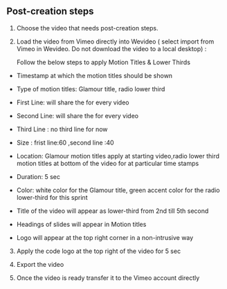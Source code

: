 ## Post-creation steps 

1.  Choose the video that needs post-creation steps.
    
2.  Load the video from Vimeo directly into Wevideo ( select import from Vimeo in Wevideo. Do not download the video to a local desktop)  :

    Follow the  below steps to apply Motion Titles & Lower Thirds
-   Timestamp at which the motion titles should be shown
    
-   Type of motion titles: Glamour title, radio lower third
    
-   First Line: will share the for every video
    
-   Second Line: will share the for every video
    
-   Third Line : no third line for now
    
-   Size : frist line:60 ,second line :40
    
-   Location: Glamour motion titles apply at starting video,radio lower third motion titles at bottom of the video for at particular time stamps
    
-   Duration: 5 sec
    
-   Color: white color for the Glamour title, green accent color for the radio lower-third for this sprint
    
-   Title of the video will appear as lower-third from 2nd till 5th second
    
-   Headings of slides will appear in Motion titles
    
-   Logo will appear at the top right corner in a non-intrusive way

3. Apply the code logo at the top right of the video for 5 sec  

4. Export the video  

5. Once the video is ready transfer it to the Vimeo account directly
